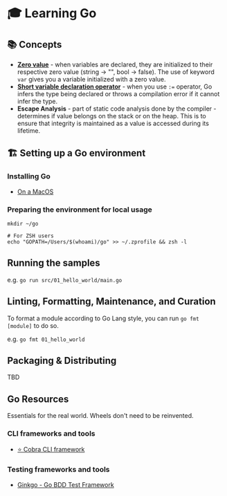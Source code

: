 # 🎓 Learning Go

## 📚 Concepts

- [**Zero value**](https://go.dev/tour/basics/12) - when variables are declared, they are initialized to their
  respective zero value (string -> "", bool -> false). The use of keyword `var` gives you a variable initialized with a
  zero value.
- [**Short variable declaration operator**](https://go.dev/tour/basics/10) - when you use `:=` operator, Go infers the
  type being declared or throws a compilation error if it cannot infer the type.
- **Escape Analysis** - part of static code analysis done by the compiler - determines if value belongs on the stack or
  on the heap. This is to ensure that integrity is maintained as a value is accessed during its lifetime.

## 🏗 Setting up a Go environment

### Installing Go

- [On a MacOS](https://go.dev/doc/install)

### Preparing the environment for local usage

```shell
mkdir ~/go

# For ZSH users
echo "GOPATH=/Users/$(whoami)/go" >> ~/.zprofile && zsh -l
```

## Running the samples

e.g. `go run src/01_hello_world/main.go`

## Linting, Formatting, Maintenance, and Curation

To format a module according to Go Lang style, you can run
`go fmt [module]` to do so.

e.g. `go fmt 01_hello_world`

## Packaging & Distributing

TBD

## Go Resources

Essentials for the real world. Wheels don't need to be reinvented.

### CLI frameworks and tools

- [⭐️ Cobra CLI framework](https://github.com/spf13/cobra)

### Testing frameworks and tools

- [Ginkgo - Go BDD Test Framework](https://onsi.github.io/ginkgo/)
